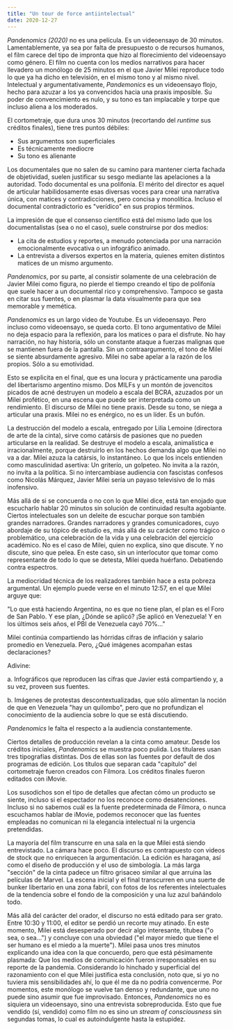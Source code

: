 ```yaml
---
title: "Un tour de force antiintelectual"
date: 2020-12-27
---
```


*Pandenomics (2020)* no es una película. Es un videoensayo de 30 minutos. Lamentablemente, ya sea por falta de presupuesto o de recursos humanos, el film carece del tipo de impronta que hizo al florecimiento del videoensayo como género. El film no cuenta con los medios narrativos para hacer llevadero un monólogo de 25 minutos en el que Javier Milei reproduce todo lo que ya ha dicho en televisión, en el mismo tono y al mismo nivel. Intelectual y argumentativamente, *Pandemonics* es un videoensayo flojo, hecho para azuzar a los ya convencidos hacia una praxis imposible. Su poder de convencimiento es nulo, y su tono es tan implacable y torpe que incluso aliena a los moderados.

El cortometraje, que dura unos 30 minutos (recortando del *runtime* sus créditos finales), tiene tres puntos débiles:

- Sus argumentos son superficiales
- Es técnicamente mediocre
- Su tono es alienante

Los documentales que no salen de su camino para mantener cierta fachada de objetividad, suelen justificar su sesgo mediante las apelaciones a la autoridad. Todo documental es una polifonía. El mérito del director es aquel de articular habilidosamente esas diversas voces para crear una narrativa única, con matices y contradicciones, pero concisa y monolítica. Incluso el documental contradictorio es "verídico" en sus propios términos.

La impresión de que el consenso científico está del mismo lado que los documentalistas (sea o no el caso), suele construirse por dos medios:

- La cita de estudios y reportes, a menudo potenciada por una narración emocionalmente evocativa o un infográfico animado.
- La entrevista a diversos expertos en la materia, quienes emiten distintos matices de un mismo argumento.

*Pandenomics*, por su parte, al consistir solamente de una celebración de Javier Milei como figura, no pierde el tiempo creando el tipo de polifonía que suele hacer a un documental rico y comprehensivo. Tampoco se gasta en citar sus fuentes, o en plasmar la data visualmente para que sea memorable y memética.

*Pandenomics* es un largo video de Youtube. Es un videoensayo. Pero incluso como videoensayo, se queda corto. El tono argumentativo de Milei no deja espacio para la reflexión, para los matices o para el disfrute. No hay narración, no hay historia, sólo un constante ataque a fuerzas malignas que se mantienen fuera de la pantalla. Sin un contraargumento, el tono de Milei se siente absurdamente agresivo. Milei no sabe apelar a la razón de los propios. Sólo a su emotividad.

Esto se explicita en el final, que es una locura y prácticamente una parodia del libertarismo argentino mismo. Dos MILFs y un montón de jovencitos picados de acné destruyen un modelo a escala del BCRA, azuzados por un Milei profético, en una escena que puede ser interpretada como un rendimiento. El discurso de Milei no tiene praxis. Desde su tono, se niega a articular una praxis. Milei no es enérgico, no es un líder. Es un bufón.

La destrucción del modelo a escala, entregado por Lilia Lemoine (directora de arte de la cinta), sirve como catársis de pasiones que no pueden articularse en la realidad. Se destruye el modelo a escala, animalística e irracionalmente, porque destruirlo en los hechos demanda algo que Milei no va a dar. Milei azuza la catársis, lo instantáneo. Lo que los incels entienden como masculinidad asertiva: Un griterío, un golpeteo. No invita a la razón, no invita a la política. Si no intercambiase audiencia con fascistas confesos como Nicolás Márquez, Javier Milei sería un payaso televisivo de lo más inofensivo.

Más allá de si se concuerda o no con lo que Milei dice, está tan enojado que escucharlo hablar 20 minutos sin solución de continuidad resulta agobiante. Ciertos intelectuales son un deleite de escuchar porque son también grandes narradores. Grandes narradores y grandes comunicadores, cuyo abordaje de su tópico de estudio es, más allá de su carácter como trágico o problemático, una celebración de la vida y una celebración del ejercicio académico. No es el caso de Milei, quien no explica, sino que discute. Y no discute, sino que pelea. En este caso, sin un interlocutor que tomar como representante de todo lo que se detesta, Milei queda huérfano. Debatiendo contra espectros.

La mediocridad técnica de los realizadores también hace a esta pobreza argumental. Un ejemplo puede verse en el minuto 12:57, en el que Milei arguye que:

"Lo que está haciendo Argentina, no es que no tiene plan, el plan es el Foro de San Pablo. Y ese plan, ¿Dónde se aplicó? ¡Se aplicó en Venezuela! Y en los últimos seis años, el PBI de Venezuela cayó 70%..."

Milei continúa compartiendo las hórridas cifras de inflación y salario promedio en Venezuela. Pero, ¿Qué imágenes acompañan estas declaraciones?

Adivine:

a. Infográficos que reproducen las cifras que Javier está compartiendo y, a su vez, proveen sus fuentes.

b. Imágenes de protestas descontextualizadas, que sólo alimentan la noción de que en Venezuela "hay un quilombo", pero que no profundizan el conocimiento de la audiencia sobre lo que se está discutiendo.

*Pandenomics* le falta el respecto a la audiencia constantemente.

Ciertos detalles de producción revelan a la cinta como amateur. Desde los créditos iniciales, *Pandenomics* se muestra poco pulida. Los titulares usan tres tipografías distintas. Dos de ellas son las fuentes por default de dos programas de edición. Los títulos que separan cada "capítulo" del cortometraje fueron creados con Filmora. Los créditos finales fueron editados con iMovie.

Los susodichos son el tipo de detalles que afectan cómo un producto se siente, incluso si el espectador no los reconoce como desatenciones. Incluso si no sabemos cuál es la fuente predeterminada de Filmora, o nunca escuchamos hablar de iMovie, podemos reconocer que las fuentes empleadas no comunican ni la elegancia intelectual ni la urgencia pretendidas.

La mayoría del film transcurre en una sala en la que Milei está siendo entrevistado. La cámara hace poco. El discurso es contrapuesto con videos de stock que no enriquecen la argumentación. La edición es haragana, así como el diseño de producción y el uso de simbología. La más larga "sección" de la cinta padece un filtro grisaceo similar al que arruina las películas de Marvel. La escena inicial y el final transcurren en una suerte de bunker libertario en una zona fabril, con fotos de los referentes intelectuales de la tendencia sobre el fondo de la composición y una luz azul bañándolo todo.

Más allá del carácter del orador, el discurso no está editado para ser grato. Entre 10:30 y 11:00, el editor se perdió un recorte muy atinado. En este momento, Milei está desesperado por decir algo interesante, titubea ("o sea, o sea...") y concluye con una obviedad ("el mayor miedo que tiene el ser humano es el miedo a la muerte"). Milei pasa unos tres minutos explicando una idea con la que concuerdo, pero que está pésimamente plasmada: Que los medios de comunicación fueron irresponsables en su reporte de la pandemia. Considerando lo hinchado y superficial del razonamiento con el que Milei justifica esta conclusión, noto que, si yo no tuviera mis sensibilidades ahí, lo que él me da no podría convencerme. Por momentos, este monólogo se vuelve tan denso y redundante, que uno no puede sino asumir que fue improvisado. Entonces, *Pandenomics* no es siquiera un videoensayo, sino una entrevista sobreproducida. Esto que fue vendido (sí, vendido) como film no es sino un *stream of consciousness* sin segundas tomas, lo cual es autoindulgente hasta la estupidez.